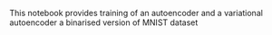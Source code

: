 This notebook provides training of an autoencoder and a variational autoencoder a binarised version of MNIST dataset
